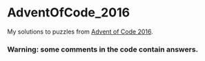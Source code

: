 # AdventOfCode_2016
My solutions to puzzles from [Advent of Code 2016](http://adventofcode.com/). 
### Warning: some comments in the code contain answers.
